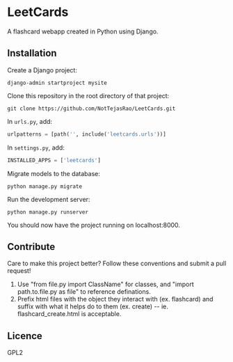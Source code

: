 # LeetCards
A flashcard webapp created in Python using Django.

## Installation
Create a Django project:
```
django-admin startproject mysite
```

Clone this repository in the root directory of that project:
```
git clone https://github.com/NotTejasRao/LeetCards.git
```

In ```urls.py```, add:
```python
urlpatterns = [path('', include('leetcards.urls'))]
```

In ```settings.py```, add:
```python
INSTALLED_APPS = ['leetcards']
```

Migrate models to the database:
```
python manage.py migrate
```

Run the development server:
```
python manage.py runserver
```

You should now have the project running on localhost:8000.

## Contribute

Care to make this project better? Follow these conventions and submit a pull request!

1. Use "from file.py import ClassName" for classes, and "import path.to.file.py as file" to reference definations.
2. Prefix html files with the object they interact with (ex. flashcard) and suffix with what it helps do to them (ex. create) -- ie. flashcard_create.html is acceptable.

## Licence
GPL2
